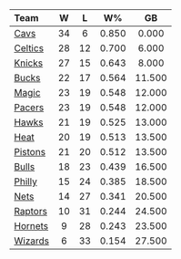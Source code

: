 | Team                            |  W  |  L  |  W%   |   GB   |
|:--------------------------------|:---:|:---:|:-----:|:------:|
| [Cavs](/r/clevelandcavs)        | 34  |  6  | 0.850 | 0.000  |
| [Celtics](/r/bostonceltics)     | 28  | 12  | 0.700 | 6.000  |
| [Knicks](/r/NYKnicks)           | 27  | 15  | 0.643 | 8.000  |
| [Bucks](/r/MkeBucks)            | 22  | 17  | 0.564 | 11.500 |
| [Magic](/r/OrlandoMagic)        | 23  | 19  | 0.548 | 12.000 |
| [Pacers](/r/pacers)             | 23  | 19  | 0.548 | 12.000 |
| [Hawks](/r/AtlantaHawks)        | 21  | 19  | 0.525 | 13.000 |
| [Heat](/r/heat)                 | 20  | 19  | 0.513 | 13.500 |
| [Pistons](/r/DetroitPistons)    | 21  | 20  | 0.512 | 13.500 |
| [Bulls](/r/chicagobulls)        | 18  | 23  | 0.439 | 16.500 |
| [Philly](/r/sixers)             | 15  | 24  | 0.385 | 18.500 |
| [Nets](/r/GoNets)               | 14  | 27  | 0.341 | 20.500 |
| [Raptors](/r/torontoraptors)    | 10  | 31  | 0.244 | 24.500 |
| [Hornets](/r/CharlotteHornets)  |  9  | 28  | 0.243 | 23.500 |
| [Wizards](/r/washingtonwizards) |  6  | 33  | 0.154 | 27.500 |